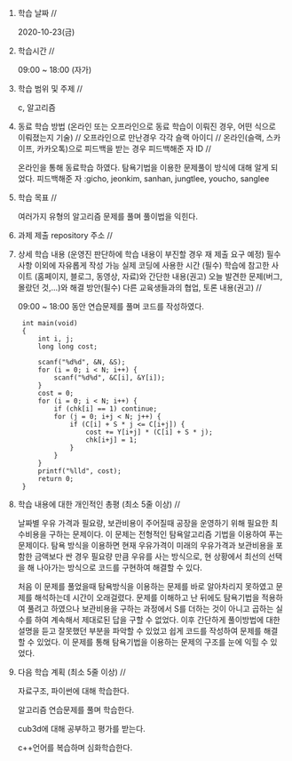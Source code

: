 1. 학습 날짜 // 

    2020-10-23(금)
 
2. 학습시간 // 

    09:00 ~ 18:00 (자가)
    
3. 학습 범위 및 주제 // 
    
    c, 알고리즘

4. 동료 학습 방법 (온라인 또는 오프라인으로 동료 학습이 이뤄진 경우, 어떤 식으로 이뤄졌는지 기술) // 오프라인으로 만난경우 각각 슬랙 아이디 // 온라인(슬랙, 스카이프, 카카오톡)으로 피드백을 받는 경우 피드백해준 자 ID // 

    온라인을 통해 동료학습 하였다. 탐욕기법을 이용한 문제풀이 방식에 대해 알게 되었다. 피드백해준 자 :gicho, jeonkim, sanhan, jungtlee, youcho, sanglee

5. 학습 목표 //

    여러가지 유형의 알고리즘 문제를 풀며 풀이법을 익힌다.
    
6. 과제 제출 repository 주소 // 
    
    
    
7. 상세 학습 내용 (운영진 판단하에 학습 내용이 부진할 경우 재 제출 요구 예정) 필수사항 이외에 자유롭게 작성 가능 실제 코딩에 사용한 시간 (필수) 학습에 참고한 사이트 (홈페이지, 블로그, 동영상, 자료)와 간단한 내용(권고) 오늘 발견한 문제(버그, 몰랐던 것,...)와 해결 방안(필수) 다른 교육생들과의 협업, 토론 내용(권고) //
    
    09:00 ~ 18:00 동안 연습문제를 풀며 코드를 작성하였다.
    
        int main(void)
        {
            int i, j;
            long long cost;
        
            scanf("%d%d", &N, &S);
            for (i = 0; i < N; i++) {
                scanf("%d%d", &C[i], &Y[i]);
            }
            cost = 0;
            for (i = 0; i < N; i++) {
                if (chk[i] == 1) continue;
                for (j = 0; i+j < N; j++) {
                    if (C[i] + S * j <= C[i+j]) {
                        cost += Y[i+j] * (C[i] + S * j);
                        chk[i+j] = 1;
                    }
                }
            }
            printf("%lld", cost);
            return 0;
        }
    
8. 학습 내용에 대한 개인적인 총평 (최소 5줄 이상) //
    
    날짜별 우유 가격과 필요량, 보관비용이 주어질때 공장을 운영하기 위해 필요한 최수비용을 구하는 문제이다. 이 문제는 전형적인 탐욕알고리즘 기법을 이용하여 푸는 문제이다. 탐욕 방식을 이용하면 현재 우유가격이 미래의 우유가격과 보관비용을 포함한 금액보다 싼 경우 필요량 만큼 우유를 사는 방식으로, 현 상황에서 최선의 선택을 해 나아가는 방식으로 코드를 구현하여 해결할 수 있다. 
    
    처음 이 문제를 풀었을때 탐욕방식을 이용하는 문제를 바로 알아차리지 못하였고 문제를 해석하는데 시간이 오래걸렸다. 문제를 이해하고 난 뒤에도 탐욕기법을 적용하여 풀려고 하였으나 보관비용을 구하는 과정에서 S를 더하는 것이 아니고 곱하는 실수를 하여 계속해서 제대로된 답을 구할 수 없었다. 이후 간단하게 풀이방법에 대한 설명을 듣고 잘못했던 부분을 파악할 수 있었고 쉽게 코드를 작성하여 문제를 해결할 수 있었다. 이 문제를 통해 탐욕기법을 이용하는 문제의 구조를 눈에 익힐 수 있었다.
   
9. 다음 학습 계획 (최소 5줄 이상) // 
    
    자료구조, 파이썬에 대해 학습한다.
    
    알고리즘 연습문제를 풀며 학습한다.
    
    cub3d에 대해 공부하고 평가를 받는다.
    
    c++언어를 복습하며 심화학습한다.
